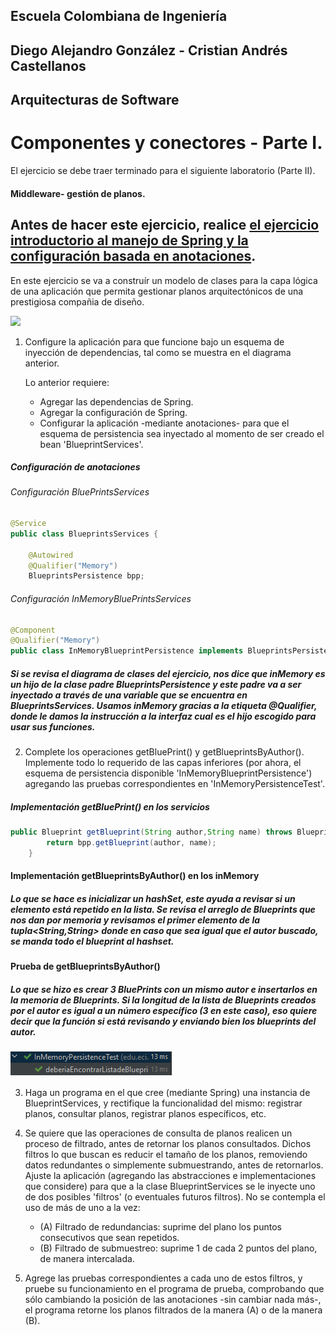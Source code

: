 ## Escuela Colombiana de Ingeniería

## Diego Alejandro González - Cristian Andrés Castellanos

## Arquitecturas de Software 

# Componentes y conectores - Parte I.

El ejercicio se debe traer terminado para el siguiente laboratorio (Parte II).

#### Middleware- gestión de planos.


## Antes de hacer este ejercicio, realice [el ejercicio introductorio al manejo de Spring y la configuración basada en anotaciones](https://github.com/ARSW-ECI/Spring_LightweightCont_Annotation-DI_Example).

En este ejercicio se va a construír un modelo de clases para la capa lógica de una aplicación que permita gestionar planos arquitectónicos de una prestigiosa compañia de diseño. 

![](img/ClassDiagram1.png)

1. Configure la aplicación para que funcione bajo un esquema de inyección de dependencias, tal como se muestra en el diagrama anterior.


	Lo anterior requiere:

	* Agregar las dependencias de Spring.
	* Agregar la configuración de Spring.
	* Configurar la aplicación -mediante anotaciones- para que el esquema de persistencia sea inyectado al momento de ser creado el bean 'BlueprintServices'.
##### Configuración de anotaciones
###### Configuración BluePrintsServices
```java
@Service
public class BlueprintsServices {

    @Autowired
    @Qualifier("Memory")
    BlueprintsPersistence bpp;
```
###### Configuración InMemoryBluePrintsServices
```java
@Component
@Qualifier("Memory")
public class InMemoryBlueprintPersistence implements BlueprintsPersistence{
```
##### Si se revisa el diagrama de clases del ejercicio, nos dice que inMemory es un hijo de la clase padre BlueprintsPersistence y este padre va a ser inyectado a través de una variable que se encuentra en BlueprintsServices. Usamos inMemory gracias a la etiqueta @Qualifier, donde le damos la instrucción a la interfaz cual es el hijo escogido para usar sus funciones.


2. Complete los operaciones getBluePrint() y getBlueprintsByAuthor(). Implemente todo lo requerido de las capas inferiores (por ahora, el esquema de persistencia disponible 'InMemoryBlueprintPersistence') agregando las pruebas correspondientes en 'InMemoryPersistenceTest'.
##### Implementación getBluePrint() en los servicios
```java
public Blueprint getBlueprint(String author,String name) throws BlueprintNotFoundException {
        return bpp.getBlueprint(author, name);
    }
```
#### Implementación getBlueprintsByAuthor() en los inMemory
##### Lo que se hace es inicializar un hashSet, este ayuda a revisar si un elemento está repetido en la lista. Se revisa el arreglo de Blueprints que nos dan por memoria y revisamos el primer elemento de la tupla<String,String> donde en caso que sea igual que el autor buscado, se manda todo el blueprint al hashset.

#### Prueba de getBlueprintsByAuthor()
##### Lo que se hizo es crear 3 BluePrints con un mismo autor e insertarlos en la memoria de Blueprints. Si la longitud de la lista de Blueprints creados por el autor es igual a un número específico (3 en este caso), eso quiere decir que la función si está revisando y enviando bien los blueprints del autor.

![img1](https://github.com/DiegoGonzalez2807/ARSW-LAB4-SEGUNDA-PARTE/blob/master/img/IMAGEN1.png)

3. Haga un programa en el que cree (mediante Spring) una instancia de BlueprintServices, y rectifique la funcionalidad del mismo: registrar planos, consultar planos, registrar planos específicos, etc.

4. Se quiere que las operaciones de consulta de planos realicen un proceso de filtrado, antes de retornar los planos consultados. Dichos filtros lo que buscan es reducir el tamaño de los planos, removiendo datos redundantes o simplemente submuestrando, antes de retornarlos. Ajuste la aplicación (agregando las abstracciones e implementaciones que considere) para que a la clase BlueprintServices se le inyecte uno de dos posibles 'filtros' (o eventuales futuros filtros). No se contempla el uso de más de uno a la vez:
	* (A) Filtrado de redundancias: suprime del plano los puntos consecutivos que sean repetidos.
	* (B) Filtrado de submuestreo: suprime 1 de cada 2 puntos del plano, de manera intercalada.

5. Agrege las pruebas correspondientes a cada uno de estos filtros, y pruebe su funcionamiento en el programa de prueba, comprobando que sólo cambiando la posición de las anotaciones -sin cambiar nada más-, el programa retorne los planos filtrados de la manera (A) o de la manera (B). 

